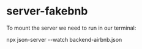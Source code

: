 # server-fakebnb
To mount the server we need to run in our terminal: 

npx json-server --watch backend-airbnb.json

